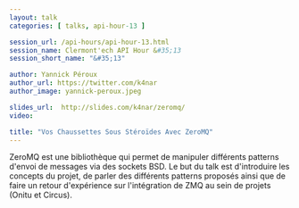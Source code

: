 ```yaml
---
layout: talk
categories: [ talks, api-hour-13 ]

session_url: /api-hours/api-hour-13.html
session_name: Clermont'ech API Hour &#35;13
session_short_name: "&#35;13"

author: Yannick Péroux
author_url: https://twitter.com/k4nar
author_image: yannick-peroux.jpeg

slides_url:  http://slides.com/k4nar/zeromq/
video:

title: "Vos Chaussettes Sous Stéroïdes Avec ZeroMQ"
---
```


ZeroMQ est une bibliothèque qui permet de manipuler différents patterns d'envoi
de messages via des sockets BSD. Le but du talk est d'introduire les concepts
du projet, de parler des différents patterns proposés ainsi que de faire un
retour d'expérience sur l'intégration de ZMQ au sein de projets (Onitu et
Circus).
